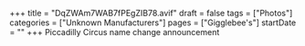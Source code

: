 +++
title = "DqZWAm7WAB7fPEgZIB78.avif"
draft = false
tags = ["Photos"]
categories = ["Unknown Manufacturers"]
pages = ["Gigglebee's"]
startDate = ""
+++
Piccadilly Circus name change announcement
